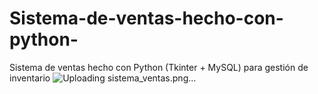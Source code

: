 # Sistema-de-ventas-hecho-con-python-
Sistema de ventas hecho con Python (Tkinter + MySQL) para gestión de inventario
![Uploading sistema_ventas.png…]()
